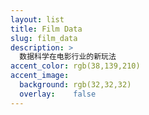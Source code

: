 ```yaml
---
layout: list
title: Film Data
slug: film_data
description: >
  数据科学在电影行业的新玩法
accent_color: rgb(38,139,210)
accent_image:
  background: rgb(32,32,32)
  overlay:    false
---
```

